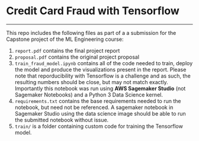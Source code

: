 # Credit Card Fraud with Tensorflow
______

This repo includes the following files as part of a a submission for the Capstone project of the ML Engineering course:
1. `report.pdf` contains the final project report
1. `proposal.pdf` contains the original project proposal
1. `train_fraud_model.ipynb` contains all of the code needed to train, deploy the model and produce the visualizations present in the report. Please note that reporducibility with Tensorflow is a challenge and as such, the resulting numbers should be close, but may not match exactly. Importantly this notebook was run using **AWS Sagemaker Studio** (not Sagemaker Notebooks) and a Python 3 Data Science kernel.
1. `requirements.txt` contains the base requirements needed to run the notebook, but need not be referenced. A sagemaker notebook in Sagemaker Studio using the data science image should be able to run the submitted notebook without issue.
1. `train/` is a folder containing custom code for training the Tensorflow model.